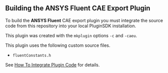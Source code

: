 ## Building the ANSYS Fluent CAE Export Plugin

To build the **ANSYS Fluent** CAE export plugin you must integrate the source code from 
this repository into your local PluginSDK installation.

This plugin was created with the `mkplugin` options `-c` and `-caeu`.

This plugin uses the following custom source files.
 * `fluentConstants.h`

See [How To Integrate Plugin Code][HowTo] for details.

[HowTo]: https://github.com/pointwise/How-To-Integrate-Plugin-Code
